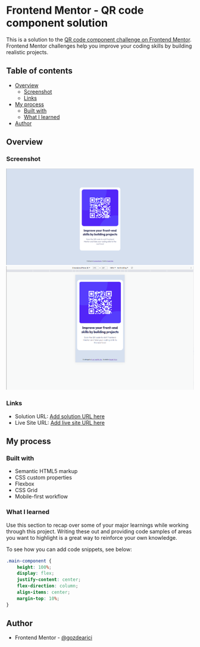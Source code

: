 # Frontend Mentor - QR code component solution

This is a solution to the [QR code component challenge on Frontend Mentor](https://www.frontendmentor.io/challenges/qr-code-component-iux_sIO_H). Frontend Mentor challenges help you improve your coding skills by building realistic projects. 

## Table of contents

- [Overview](#overview)
  - [Screenshot](#screenshot)
  - [Links](#links)
- [My process](#my-process)
  - [Built with](#built-with)
  - [What I learned](#what-i-learned)
- [Author](#author)


## Overview

### Screenshot

![](./design/final-design.png)
![](./design/final-mobile-responsive-design.png)


### Links

- Solution URL: [Add solution URL here](https://qr-code-component-d6wckyvih-gozdearici.vercel.app/)
- Live Site URL: [Add live site URL here](https://qr-code-component-d6wckyvih-gozdearici.vercel.app/)

## My process

### Built with

- Semantic HTML5 markup
- CSS custom properties
- Flexbox
- CSS Grid
- Mobile-first workflow


### What I learned

Use this section to recap over some of your major learnings while working through this project. Writing these out and providing code samples of areas you want to highlight is a great way to reinforce your own knowledge.

To see how you can add code snippets, see below:

```css
.main-component {
    height: 100%;
    display: flex;
    justify-content: center;
    flex-direction: column; 
    align-items: center;
    margin-top: 10%;
}
```

## Author

- Frontend Mentor - [@gozdearici](https://www.frontendmentor.io/profile/gozdearici)

